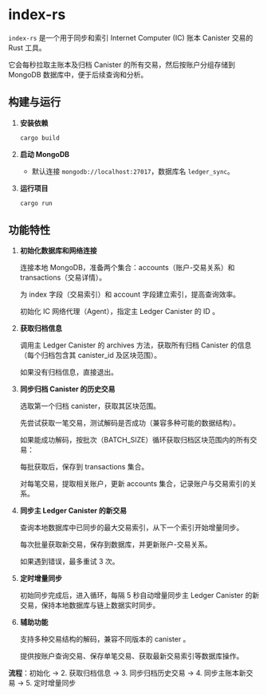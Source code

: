 # index-rs

`index-rs` 是一个用于同步和索引 Internet Computer (IC) 账本 Canister 交易的 Rust 工具。

它会每秒拉取主账本及归档 Canister 的所有交易，然后按账户分组存储到 MongoDB 数据库中，便于后续查询和分析。

## 构建与运行

1. **安装依赖**

   ```bash
   cargo build
   ```

2. **启动 MongoDB**

   - 默认连接 `mongodb://localhost:27017`，数据库名 `ledger_sync`。

3. **运行项目**

   ```bash
   cargo run
   ```

## 功能特性

1. **初始化数据库和网络连接**

   连接本地 MongoDB，准备两个集合：accounts（账户-交易关系）和 transactions（交易详情）。

   为 index 字段（交易索引）和 account 字段建立索引，提高查询效率。

   初始化 IC 网络代理（Agent），指定主 Ledger Canister 的 ID 。

2. **获取归档信息**

   调用主 Ledger Canister 的 archives 方法，获取所有归档 Canister 的信息（每个归档包含其 canister_id 及区块范围）。

   如果没有归档信息，直接退出。

3. **同步归档 Canister 的历史交易**

   选取第一个归档 canister，获取其区块范围。

   先尝试获取一笔交易，测试解码是否成功（兼容多种可能的数据结构）。

   如果能成功解码，按批次（BATCH_SIZE）循环获取归档区块范围内的所有交易：

   每批获取后，保存到 transactions 集合。

   对每笔交易，提取相关账户，更新 accounts 集合，记录账户与交易索引的关系。

4. **同步主 Ledger Canister 的新交易**

   查询本地数据库中已同步的最大交易索引，从下一个索引开始增量同步。

   每次批量获取新交易，保存到数据库，并更新账户-交易关系。

   如果遇到错误，最多重试 3 次。

5. **定时增量同步**

   初始同步完成后，进入循环，每隔 5 秒自动增量同步主 Ledger Canister 的新交易，保持本地数据库与链上数据实时同步。

6. **辅助功能**

   支持多种交易结构的解码，兼容不同版本的 canister 。

   提供按账户查询交易、保存单笔交易、获取最新交易索引等数据库操作。

**流程**：初始化 → 2. 获取归档信息 → 3. 同步归档历史交易 → 4. 同步主账本新交易 → 5. 定时增量同步
